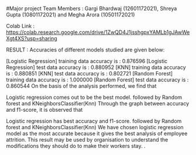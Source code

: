#Major project
Team Members : Gargi Bhardwaj (12601172021), Shreya Gupta (10801172021) and Megha Arora (10501172021)

Colab Link : https://colab.research.google.com/drive/1ZwQD4J1jsshgpxYAMLb1gJAwWeXgt4XS?usp=sharing

RESULT : Accuracies of different models studied are given below:

[Logistic Regression] training data accuracy is : 0.876596
[Logistic Regression] test data accuracy is : 0.880952
[KNN] training data accuracy is : 0.880851
[KNN] test data accuracy is : 0.802721
[Random Forest] training data accuracy is : 1.000000
[Random Forest] test data accuracy is : 0.860544
On the basis of the analysis performed, we find that

Logistic regression comes out to be the best model.
followed by Random forest and KNeighborsClassifier(Knn)
Through the graph between accuracy and f1-score, it is observed that

Logistic regression has best accuracy and f1-score.
followed by Random forest and KNeighborsClassifier(Knn)
We have chosen logistic regression model as the most accurate because it gives the best analysis of employee attrition. This result may be used by organisation to understand the modifications they should do to make their workers stay. .
